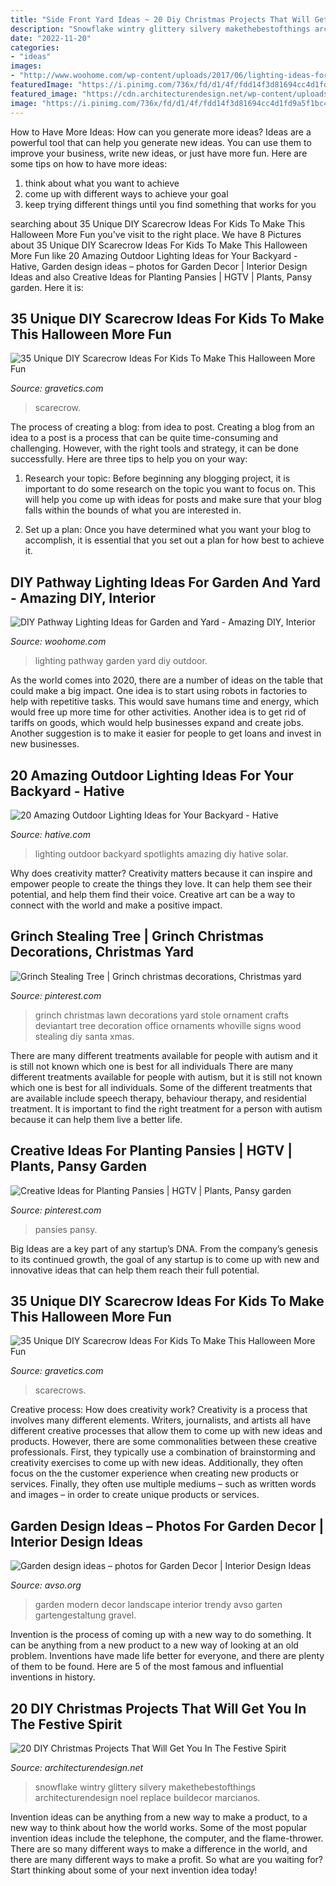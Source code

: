 ```yaml
---
title: "Side Front Yard Ideas ~ 20 Diy Christmas Projects That Will Get You In The Festive Spirit"
description: "Snowflake wintry glittery silvery makethebestofthings architecturendesign noel replace buildecor marcianos"
date: "2022-11-20"
categories:
- "ideas"
images:
- "http://www.woohome.com/wp-content/uploads/2017/06/lighting-ideas-for-pathway-14.jpg"
featuredImage: "https://i.pinimg.com/736x/fd/d1/4f/fdd14f3d81694cc4d1fd9a5f1bc4b062.jpg"
featured_image: "https://cdn.architecturendesign.net/wp-content/uploads/2015/11/AD-DIY-Christmas-Projects-That-Will-Get-You-In-The-Festive-Spirit-12.jpg"
image: "https://i.pinimg.com/736x/fd/d1/4f/fdd14f3d81694cc4d1fd9a5f1bc4b062.jpg"
---
```



How to Have More Ideas: How can you generate more ideas?
Ideas are a powerful tool that can help you generate new ideas. You can use them to improve your business, write new ideas, or just have more fun. Here are some tips on how to have more ideas: 
1. think about what you want to achieve 
2. come up with different ways to achieve your goal 
3. keep trying different things until you find something that works for you 

	

		
searching about 35 Unique DIY Scarecrow Ideas For Kids To Make This Halloween More Fun you've visit to the right place. We have 8 Pictures about 35 Unique DIY Scarecrow Ideas For Kids To Make This Halloween More Fun like 20 Amazing Outdoor Lighting Ideas for Your Backyard - Hative, Garden design ideas – photos for Garden Decor | Interior Design Ideas and also Creative Ideas for Planting Pansies | HGTV | Plants, Pansy garden. Here it is:
		
    
## 35 Unique DIY Scarecrow Ideas For Kids To Make This Halloween More Fun

<img loading=lazy src="https://www.gravetics.com/wp-content/uploads/2017/07/scarcrow.jpg" onerror="this.onerror=null;this.src='https://tse2.mm.bing.net/th?id=OIP.np91N291sUPMLwa5cbyLmQHaLH&amp;pid=15.1';" alt="35 Unique DIY Scarecrow Ideas For Kids To Make This Halloween More Fun">

_Source: gravetics.com_

>scarecrow. 

	

The process of creating a blog: from idea to post.
Creating a blog from an idea to a post is a process that can be quite time-consuming and challenging. However, with the right tools and strategy, it can be done successfully. Here are three tips to help you on your way: 
1. Research your topic: Before beginning any blogging project, it is important to do some research on the topic you want to focus on. This will help you come up with ideas for posts and make sure that your blog falls within the bounds of what you are interested in. 

2. Set up a plan: Once you have determined what you want your blog to accomplish, it is essential that you set out a plan for how best to achieve it.

    
## DIY Pathway Lighting Ideas For Garden And Yard - Amazing DIY, Interior

<img loading=lazy src="http://www.woohome.com/wp-content/uploads/2017/06/lighting-ideas-for-pathway-14.jpg" onerror="this.onerror=null;this.src='https://tse2.mm.bing.net/th?id=OIP.r7a3ifWfcvWCXl_lqE-VMwHaL1&amp;pid=15.1';" alt="DIY Pathway Lighting Ideas for Garden and Yard - Amazing DIY, Interior">

_Source: woohome.com_

>lighting pathway garden yard diy outdoor. 

	

As the world comes into 2020, there are a number of ideas on the table that could make a big impact. One idea is to start using robots in factories to help with repetitive tasks. This would save humans time and energy, which would free up more time for other activities. Another idea is to get rid of tariffs on goods, which would help businesses expand and create jobs. Another suggestion is to make it easier for people to get loans and invest in new businesses.

    
## 20 Amazing Outdoor Lighting Ideas For Your Backyard - Hative

<img loading=lazy src="https://hative.com/wp-content/uploads/2017/06/outdoor-lighting/15-outdoor-lighting-diy-ideas-tutorials.jpg" onerror="this.onerror=null;this.src='https://tse1.mm.bing.net/th?id=OIP.ZrGT-a-LHrxS8LB6H3hSEQHaPq&amp;pid=15.1';" alt="20 Amazing Outdoor Lighting Ideas for Your Backyard - Hative">

_Source: hative.com_

>lighting outdoor backyard spotlights amazing diy hative solar. 

	

Why does creativity matter?
Creativity matters because it can inspire and empower people to create the things they love. It can help them see their potential, and help them find their voice. Creative art can be a way to connect with the world and make a positive impact.

    
## Grinch Stealing Tree | Grinch Christmas Decorations, Christmas Yard

<img loading=lazy src="https://i.pinimg.com/736x/58/92/3f/58923fe444531d5ac5907fb1315b4d52--the-grinch-stole-christmas-christmas-ideas.jpg" onerror="this.onerror=null;this.src='https://tse1.mm.bing.net/th?id=OIP.p3ywMRRyEVbvfM8pig7PdQHaJ3&amp;pid=15.1';" alt="Grinch Stealing Tree | Grinch christmas decorations, Christmas yard">

_Source: pinterest.com_

>grinch christmas lawn decorations yard stole ornament crafts deviantart tree decoration office ornaments whoville signs wood stealing diy santa xmas. 

	

There are many different treatments available for people with autism and it is still not known which one is best for all individuals
There are many different treatments available for people with autism, but it is still not known which one is best for all individuals. Some of the different treatments that are available include speech therapy, behaviour therapy, and residential treatment. It is important to find the right treatment for a person with autism because it can help them live a better life.

    
## Creative Ideas For Planting Pansies | HGTV | Plants, Pansy Garden

<img loading=lazy src="https://i.pinimg.com/736x/fd/d1/4f/fdd14f3d81694cc4d1fd9a5f1bc4b062.jpg" onerror="this.onerror=null;this.src='https://tse4.mm.bing.net/th?id=OIP.vIgdBU0W1vTtbmxq8X3VJgHaLH&amp;pid=15.1';" alt="Creative Ideas for Planting Pansies | HGTV | Plants, Pansy garden">

_Source: pinterest.com_

>pansies pansy. 

	

Big Ideas are a key part of any startup’s DNA. From the company’s genesis to its continued growth, the goal of any startup is to come up with new and innovative ideas that can help them reach their full potential.

    
## 35 Unique DIY Scarecrow Ideas For Kids To Make This Halloween More Fun

<img loading=lazy src="https://www.gravetics.com/wp-content/uploads/2017/07/Minion-Scarecrows.jpg" onerror="this.onerror=null;this.src='https://tse3.mm.bing.net/th?id=OIP.IyYFXL_OQj4kcevLSJguSgHaNK&amp;pid=15.1';" alt="35 Unique DIY Scarecrow Ideas For Kids To Make This Halloween More Fun">

_Source: gravetics.com_

>scarecrows. 

	

Creative process: How does creativity work?
Creativity is a process that involves many different elements. Writers, journalists, and artists all have different creative processes that allow them to come up with new ideas and products. However, there are some commonalities between these creative professionals. First, they typically use a combination of brainstorming and creativity exercises to come up with new ideas. Additionally, they often focus on the the customer experience when creating new products or services. Finally, they often use multiple mediums – such as written words and images – in order to create unique products or services.

    
## Garden Design Ideas – Photos For Garden Decor | Interior Design Ideas

<img loading=lazy src="https://www.avso.org/wp-content/uploads/2014/11/garden-design-ideas-photos-for-garden-decor-1415699180.jpg" onerror="this.onerror=null;this.src='https://tse4.mm.bing.net/th?id=OIP.0lhPYSelw8ca63hxsNxl4AHaLG&amp;pid=15.1';" alt="Garden design ideas – photos for Garden Decor | Interior Design Ideas">

_Source: avso.org_

>garden modern decor landscape interior trendy avso garten gartengestaltung gravel. 

	

Invention is the process of coming up with a new way to do something. It can be anything from a new product to a new way of looking at an old problem. Inventions have made life better for everyone, and there are plenty of them to be found. Here are 5 of the most famous and influential inventions in history.

    
## 20 DIY Christmas Projects That Will Get You In The Festive Spirit

<img loading=lazy src="https://cdn.architecturendesign.net/wp-content/uploads/2015/11/AD-DIY-Christmas-Projects-That-Will-Get-You-In-The-Festive-Spirit-12.jpg" onerror="this.onerror=null;this.src='https://tse4.mm.bing.net/th?id=OIP.mvoCF5tmaGA1XHxYjNYRawHaJz&amp;pid=15.1';" alt="20 DIY Christmas Projects That Will Get You In The Festive Spirit">

_Source: architecturendesign.net_

>snowflake wintry glittery silvery makethebestofthings architecturendesign noel replace buildecor marcianos. 

	

Invention ideas can be anything from a new way to make a product, to a new way to think about how the world works. Some of the most popular invention ideas include the telephone, the computer, and the flame-thrower. There are so many different ways to make a difference in the world, and there are many different ways to make a profit. So what are you waiting for? Start thinking about some of your next invention idea today!

